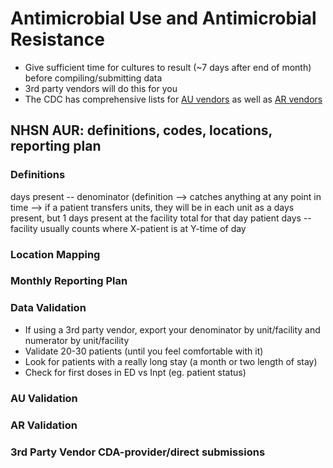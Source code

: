 # Antimicrobial Use and Antimicrobial Resistance 

- Give sufficient time for cultures to result (~7 days after end of month) before compiling/submitting data
- 3rd party vendors will do this for you
- The CDC has comprehensive lists for [AU vendors](https://www.cdc.gov/nhsn/cdaportal/sds/au-vendor-list.html) as well as [AR vendors](https://www.cdc.gov/nhsn/cdaportal/sds/ar-vendor-list.html)


## NHSN AUR: definitions, codes, locations, reporting plan

### Definitions
days present -- denominator (definition 
--> catches anything at any point in time
--> if a patient transfers units, they will be in each unit as a days present, but 1 days present at the facility total for that day
patient days -- facility usually counts where X-patient is at Y-time of day

### Location Mapping

### Monthly Reporting Plan

### Data Validation
- If using a 3rd party vendor, export your denominator by unit/facility and numerator by unit/facility
- Validate 20-30 patients (until you feel comfortable with it)
- Look for patients with a really long stay (a month or two length of stay)
- Check for first doses in ED vs Inpt (eg. patient status)

### AU Validation 

### AR Validation

### 3rd Party Vendor CDA-provider/direct submissions
